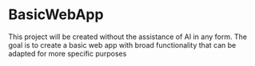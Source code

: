 # BasicWebApp
 This project will be created without the assistance of AI in any form. The goal is to create a basic web app with broad functionality that can be adapted for more specific purposes
